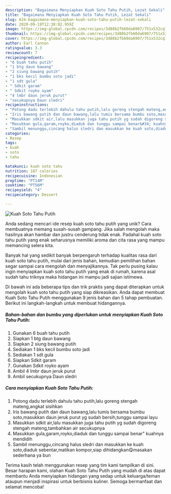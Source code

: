 ```yaml
---
description: "Bagaimana Menyiapkan Kuah Soto Tahu Putih, Lezat Sekali"
title: "Bagaimana Menyiapkan Kuah Soto Tahu Putih, Lezat Sekali"
slug: 624-bagaimana-menyiapkan-kuah-soto-tahu-putih-lezat-sekali
date: 2020-09-19T12:38:02.959Z
image: https://img-global.cpcdn.com/recipes/3d88b2fb60da6907/751x532cq70/kuah-soto-tahu-putih-foto-resep-utama.jpg
thumbnail: https://img-global.cpcdn.com/recipes/3d88b2fb60da6907/751x532cq70/kuah-soto-tahu-putih-foto-resep-utama.jpg
cover: https://img-global.cpcdn.com/recipes/3d88b2fb60da6907/751x532cq70/kuah-soto-tahu-putih-foto-resep-utama.jpg
author: Earl Cannon
ratingvalue: 3.3
reviewcount: 7
recipeingredient:
- "6 buah tahu putih"
- "1 btg daun bawang"
- "2 siung bawang putih"
- "1 bks kecil bumbu soto jadi"
- "1 sdt gula"
- " Sdkit garam"
- " Sdkit royko ayam"
- "4 lmbr daun jeruk purut"
- "secukupnya Daun sledri"
recipeinstructions:
- "Potong dadu terlebih dahulu tahu putih,lalu goreng stengah mateng,angkat sisihkan"
- "Iris bawang putih dan daun bawang,lalu tumis bersama bumbu soto,masukkan daun jeruk purut yg sudah bersih,tunggu sampai layu"
- "Masukkan sdkit air,lalu masukkan juga tahu putih yg sudah digoreng stengah mateng,tambahkan air secukupnya"
- "Masukkan gula,garam,royko,diaduk dan tunggu sampai benar&#34; kuahnya mendidih"
- "Sambil menunggu,cincang halus sledri dan masukkan ke kuah soto,diaduk sebentar,matikan kompor,siap dihidangkan😋masakan sederhana ya bun"
categories:
- Resep
tags:
- kuah
- soto
- tahu

katakunci: kuah soto tahu 
nutrition: 187 calories
recipecuisine: Indonesian
preptime: "PT14M"
cooktime: "PT56M"
recipeyield: "4"
recipecategory: Dessert

---
```



![Kuah Soto Tahu Putih](https://img-global.cpcdn.com/recipes/3d88b2fb60da6907/751x532cq70/kuah-soto-tahu-putih-foto-resep-utama.jpg)

Anda sedang mencari ide resep kuah soto tahu putih yang unik? Cara membuatnya memang susah-susah gampang. Jika salah mengolah maka hasilnya akan hambar dan justru cenderung tidak enak. Padahal kuah soto tahu putih yang enak seharusnya memiliki aroma dan cita rasa yang mampu memancing selera kita.



Banyak hal yang sedikit banyak berpengaruh terhadap kualitas rasa dari kuah soto tahu putih, mulai dari jenis bahan, kemudian pemilihan bahan segar sampai cara mengolah dan menyajikannya. Tak perlu pusing kalau ingin menyiapkan kuah soto tahu putih yang enak di rumah, karena asal sudah tahu triknya maka hidangan ini mampu jadi sajian istimewa.


Di bawah ini ada beberapa tips dan trik praktis yang dapat diterapkan untuk mengolah kuah soto tahu putih yang siap dikreasikan. Anda dapat membuat Kuah Soto Tahu Putih menggunakan 9 jenis bahan dan 5 tahap pembuatan. Berikut ini langkah-langkah untuk membuat hidangannya.

<!--inarticleads1-->

##### Bahan-bahan dan bumbu yang diperlukan untuk menyiapkan Kuah Soto Tahu Putih:

1. Gunakan 6 buah tahu putih
1. Siapkan 1 btg daun bawang
1. Siapkan 2 siung bawang putih
1. Sediakan 1 bks kecil bumbu soto jadi
1. Sediakan 1 sdt gula
1. Siapkan  Sdkit garam
1. Gunakan  Sdkit royko ayam
1. Ambil 4 lmbr daun jeruk purut
1. Ambil secukupnya Daun sledri




<!--inarticleads2-->

##### Cara menyiapkan Kuah Soto Tahu Putih:

1. Potong dadu terlebih dahulu tahu putih,lalu goreng stengah mateng,angkat sisihkan
1. Iris bawang putih dan daun bawang,lalu tumis bersama bumbu soto,masukkan daun jeruk purut yg sudah bersih,tunggu sampai layu
1. Masukkan sdkit air,lalu masukkan juga tahu putih yg sudah digoreng stengah mateng,tambahkan air secukupnya
1. Masukkan gula,garam,royko,diaduk dan tunggu sampai benar&#34; kuahnya mendidih
1. Sambil menunggu,cincang halus sledri dan masukkan ke kuah soto,diaduk sebentar,matikan kompor,siap dihidangkan😋masakan sederhana ya bun




Terima kasih telah menggunakan resep yang tim kami tampilkan di sini. Besar harapan kami, olahan Kuah Soto Tahu Putih yang mudah di atas dapat membantu Anda menyiapkan hidangan yang sedap untuk keluarga/teman ataupun menjadi inspirasi untuk berbisnis kuliner. Semoga bermanfaat dan selamat mencoba!
